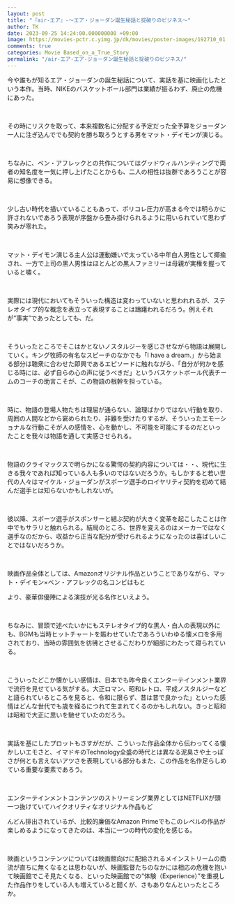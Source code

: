 ```yaml
---
layout: post
title: "『air-エア』-～エア・ジョーダン誕生秘話と掟破りのビジネス～"
author: TK
date: 2023-09-25 14:24:00.000000000 +09:00
image: https://movies-pctr.c.yimg.jp/dk/movies/poster-images/192710_01.jpg
comments: true
categories: Movie Based_on_a_True_Story
permalink: "/air-エア-エア-ジョーダン誕生秘話と掟破りのビジネス/"
---
```






<p>今や誰もが知るエア・ジョーダンの誕生秘話について、実話を基に映画化したという本作。当時、NIKEのバスケットボール部門は業績が振るわず、廃止の危機にあった。</p>

<p>&nbsp;</p>

<p>その時にリスクを取って、本来複数名に分配する予定だった全予算をジョーダン一人に注ぎ込んででも契約を勝ち取ろうとする男をマット・デイモンが演じる。</p>

<p>&nbsp;</p>

<p>ちなみに、ベン・アフレックとの共作についてはグッドウィルハンティングで両者の知名度を一気に押し上げたことからも、二人の相性は抜群であろうことが容易に想像できる。</p>

<p>&nbsp;</p>

<p>少し古い時代を描いていることもあって、ポリコレ圧力が高まる今では明らかに許されないであろう表現が序盤から畳み掛けられるように用いられていて思わず笑みが零れた。</p>

<p>&nbsp;</p>

<p>マット・デイモン演じる主人公は運動嫌いで太っている中年白人男性として揶揄され、一方で上司の黒人男性はほとんどの黒人ファミリーは母親が実権を握っていると嘯く。</p>

<p>&nbsp;</p>

<p>実際には現代においてもそういった構造は変わっていないと思われれるが、ステレオタイプ的な概念を表立って表現することは躊躇われるだろう。例えそれが&ldquo;事実&rdquo;であったとしても、だ。</p>

<p>&nbsp;</p>

<p>そういったところでそこはかとないノスタルジーを感じさせながら物語は展開していく。キング牧師の有名なスピーチのなかでも「I have a dream.」から始まる部分は聴衆に合わせた即興であるエピソードに触れながら、「自分が何かを感じる時には、必ず自らの心の声に従うべきだ」というバスケットボール代表チームのコーチの助言こそが、この物語の根幹を担っている。</p>

<p>&nbsp;</p>

<p>時に、物語の登場人物たちは理屈が通らない、論理ばかりではない行動を取り、周囲の人間などから窘められたり、非難を受けたりするが、そういったエモーショナルな行動こそが人の感情を、心を動かし、不可能を可能にするのだといったことを我々は物語を通して実感させられる。</p>

<p>&nbsp;</p>

<p>物語のクライマックスで明らかになる驚愕の契約内容については・・、現代に生きる我々であれば知っている人も多いのではないだろうか。もしかすると若い世代の人々はマイケル・ジョーダンがスポーツ選手のロイヤリティ契約を初めて結んだ選手とは知らないかもしれないが。</p>

<p>&nbsp;</p>

<p>彼以降、スポーツ選手がスポンサーと結ぶ契約が大きく変革を起こしたことは作中でもサラリと触れられる。結局のところ、世界を変えるのはメーカーではなく選手なのだから、収益から正当な配分が受けられるようになったのは喜ばしいことではないだろうか。</p>

<p>&nbsp;</p>

<p>映画作品全体としては、Amazonオリジナル作品ということでありながら、マット・デイモン&times;ベン・アフレックの名コンビはもと</p>

<p>より、豪華俳優陣による演技が光る名作といえよう。</p>

<p>&nbsp;</p>

<p>ちなみに、冒頭で述べたいかにもステレオタイプ的な黒人・白人の表現以外にも、BGMも当時ヒットチャートを賑わせていたであろういわゆる懐メロを多用されており、当時の雰囲気を彷彿とさせるこだわりが細部にわたって寝られている。</p>

<p>&nbsp;</p>

<p>こういったどこか懐かしい感情は、日本でも昨今良くエンターテインメント業界で流行を見せている気がする。大正ロマン、昭和レトロ、平成ノスタルジーなどと語られているところを見ると、令和に限らず、昔は昔で良かった」といった感情はどんな世代でも歳を経るにつれて生まれてくるのかもしれない。きっと昭和は昭和で大正に思いを馳せていたのだろう。</p>

<p>&nbsp;</p>

<p>実話を基にしたプロットもさすがだが、こういった作品全体から伝わってくる懐かしいエモさと、イマドキのTechnology全盛の時代とは異なる泥臭さや土っぽさが何とも言えないアツさを表現している部分もまた、この作品を名作足らしめている重要な要素であろう。</p>

<p>&nbsp;</p>

<p>エンターテインメントコンテンツのストリーミング業界としてはNETFLIXが頭一つ抜けていてハイクオリティなオリジナル作品もど</p>

<p>んどん排出されているが、比較的廉価なAmazon Primeでもこのレベルの作品が楽しめるようになってきたのは、本当に一つの時代の変化を感じる。</p>

<p>&nbsp;</p>

<p>映画というコンテンツについては映画館向けに配給されるメインストリームの商流が直ちに無くなるとは思わないが、映画監督たちのなかには相応の危機を抱いて映画館でこそ見たくなる、といった映画館での&ldquo;体験（Experience）&rdquo;を重視した作品作りをしている人も増えていると聞くが、さもありなんといったところか。</p>
